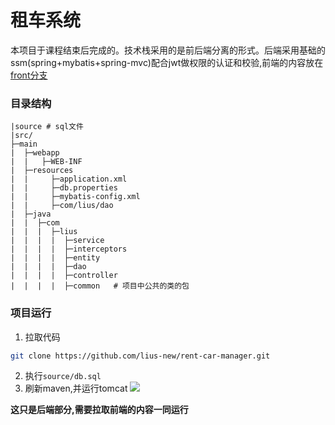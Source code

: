 # 租车系统

本项目于课程结束后完成的。技术栈采用的是前后端分离的形式。后端采用基础的ssm(spring+mybatis+spring-mvc)配合jwt做权限的认证和校验,前端的内容放在[front分支](https://github.com/lius-new/rent-car-manager/tree/front)

### 目录结构
```
|source # sql文件
|src/
├─main
|  ├─webapp
|  |   ├─WEB-INF
|  ├─resources
|  |     ├─application.xml
|  |     ├─db.properties
|  |     ├─mybatis-config.xml
|  |     ├─com/lius/dao
|  ├─java
|  |  ├─com
|  |  |  ├─lius
|  |  |  |  ├─service
|  |  |  |  ├─interceptors
|  |  |  |  ├─entity
|  |  |  |  ├─dao
|  |  |  |  ├─controller
|  |  |  |  ├─common   # 项目中公共的类的包
```

### 项目运行

1. 拉取代码
```bash
git clone https://github.com/lius-new/rent-car-manager.git
```
2. 执行`source/db.sql`
3. 刷新maven,并运行tomcat
![](https://s2.loli.net/2023/06/26/QW6gZDyJo5wtq14.png)

**这只是后端部分,需要拉取前端的内容一同运行**